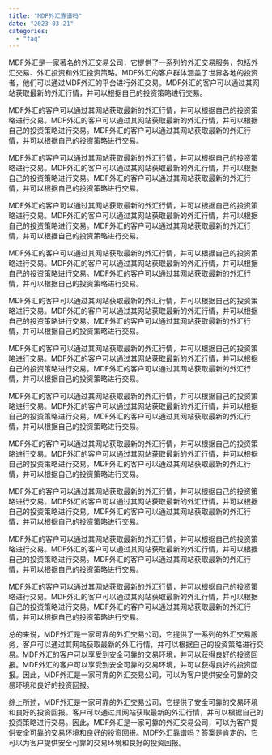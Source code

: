 ```yaml
---
title: "MDF外汇靠谱吗"
date: "2023-03-21"
categories: 
  - "faq"
---
```


MDF外汇是一家著名的外汇交易公司，它提供了一系列的外汇交易服务，包括外汇交易、外汇投资和外汇投资策略。MDF外汇的客户群体涵盖了世界各地的投资者，他们可以通过MDF外汇的平台进行外汇交易。MDF外汇的客户可以通过其网站获取最新的外汇行情，并可以根据自己的投资策略进行交易。

MDF外汇的客户可以通过其网站获取最新的外汇行情，并可以根据自己的投资策略进行交易。MDF外汇的客户可以通过其网站获取最新的外汇行情，并可以根据自己的投资策略进行交易。MDF外汇的客户可以通过其网站获取最新的外汇行情，并可以根据自己的投资策略进行交易。

MDF外汇的客户可以通过其网站获取最新的外汇行情，并可以根据自己的投资策略进行交易。MDF外汇的客户可以通过其网站获取最新的外汇行情，并可以根据自己的投资策略进行交易。MDF外汇的客户可以通过其网站获取最新的外汇行情，并可以根据自己的投资策略进行交易。

MDF外汇的客户可以通过其网站获取最新的外汇行情，并可以根据自己的投资策略进行交易。MDF外汇的客户可以通过其网站获取最新的外汇行情，并可以根据自己的投资策略进行交易。MDF外汇的客户可以通过其网站获取最新的外汇行情，并可以根据自己的投资策略进行交易。

MDF外汇的客户可以通过其网站获取最新的外汇行情，并可以根据自己的投资策略进行交易。MDF外汇的客户可以通过其网站获取最新的外汇行情，并可以根据自己的投资策略进行交易。MDF外汇的客户可以通过其网站获取最新的外汇行情，并可以根据自己的投资策略进行交易。

MDF外汇的客户可以通过其网站获取最新的外汇行情，并可以根据自己的投资策略进行交易。MDF外汇的客户可以通过其网站获取最新的外汇行情，并可以根据自己的投资策略进行交易。MDF外汇的客户可以通过其网站获取最新的外汇行情，并可以根据自己的投资策略进行交易。

MDF外汇的客户可以通过其网站获取最新的外汇行情，并可以根据自己的投资策略进行交易。MDF外汇的客户可以通过其网站获取最新的外汇行情，并可以根据自己的投资策略进行交易。MDF外汇的客户可以通过其网站获取最新的外汇行情，并可以根据自己的投资策略进行交易。

MDF外汇的客户可以通过其网站获取最新的外汇行情，并可以根据自己的投资策略进行交易。MDF外汇的客户可以通过其网站获取最新的外汇行情，并可以根据自己的投资策略进行交易。MDF外汇的客户可以通过其网站获取最新的外汇行情，并可以根据自己的投资策略进行交易。

MDF外汇的客户可以通过其网站获取最新的外汇行情，并可以根据自己的投资策略进行交易。MDF外汇的客户可以通过其网站获取最新的外汇行情，并可以根据自己的投资策略进行交易。MDF外汇的客户可以通过其网站获取最新的外汇行情，并可以根据自己的投资策略进行交易。

MDF外汇的客户可以通过其网站获取最新的外汇行情，并可以根据自己的投资策略进行交易。MDF外汇的客户可以通过其网站获取最新的外汇行情，并可以根据自己的投资策略进行交易。MDF外汇的客户可以通过其网站获取最新的外汇行情，并可以根据自己的投资策略进行交易。

MDF外汇的客户可以通过其网站获取最新的外汇行情，并可以根据自己的投资策略进行交易。MDF外汇的客户可以通过其网站获取最新的外汇行情，并可以根据自己的投资策略进行交易。MDF外汇的客户可以通过其网站获取最新的外汇行情，并可以根据自己的投资策略进行交易。

MDF外汇的客户可以通过其网站获取最新的外汇行情，并可以根据自己的投资策略进行交易。MDF外汇的客户可以通过其网站获取最新的外汇行情，并可以根据自己的投资策略进行交易。MDF外汇的客户可以通过其网站获取最新的外汇行情，并可以根据自己的投资策略进行交易。

总的来说，MDF外汇是一家可靠的外汇交易公司，它提供了一系列的外汇交易服务，客户可以通过其网站获取最新的外汇行情，并可以根据自己的投资策略进行交易。MDF外汇的客户可以享受到安全可靠的交易环境，并可以获得良好的投资回报。MDF外汇的客户可以享受到安全可靠的交易环境，并可以获得良好的投资回报。因此，MDF外汇是一家可靠的外汇交易公司，可以为客户提供安全可靠的交易环境和良好的投资回报。

综上所述，MDF外汇是一家可靠的外汇交易公司，它提供了安全可靠的交易环境和良好的投资回报。客户可以通过其网站获取最新的外汇行情，并可以根据自己的投资策略进行交易。因此，MDF外汇是一家可靠的外汇交易公司，可以为客户提供安全可靠的交易环境和良好的投资回报。MDF外汇靠谱吗？答案是肯定的，它可以为客户提供安全可靠的交易环境和良好的投资回报。
